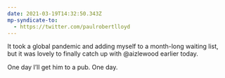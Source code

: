 ```yaml
---
date: 2021-03-19T14:32:50.343Z
mp-syndicate-to:
  - https://twitter.com/paulrobertlloyd
---
```

It took a global pandemic and adding myself to a month-long waiting list, but it was lovely to finally catch up with @aizlewood earlier today.

One day I’ll get him to a pub. One day.
